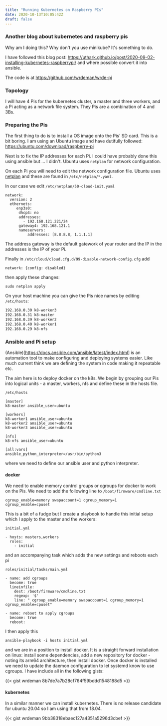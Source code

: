```yaml
---
title: "Running Kubernetes on Raspberry PIs"
date: 2020-10-13T10:05:42Z
draft: false
---
```

### Another blog about kubernetes and raspberry pis

Why am I doing this? Why don't you use minikube? It's something to do.

I have followed this blog post: https://uthark.github.io/post/2020-09-02-installing-kubernetes-raspberrypi/ and where possible convert it into ansible.

The code is at https://github.com/wrdeman/wrde-pi

### Topology

I will have 4 Pis for the kubernetes cluster, a master and three workers, and a Pi acting as a network file system. They Pis are a combination of 4 and 3Bs.

### Preparing the Pis 

The first thing to do is to install a OS image onto the Pis' SD card. This is a bit boring. I am using an Ubuntu image and have dutifully followed: https://ubuntu.com/download/raspberry-pi


Next is to fix the IP addresses for each Pi. I could have probably done this using ansible but ... I didn't. Ubuntu uses `netplan` for network configuration. 


On each Pi you will need to edit the network configuration file. Ubuntu uses [netplan](https://netplan.io/) and these are found in `/etc/netplan/*.yaml`. 

In our case we edit `/etc/netplan/50-cloud-init.yaml`

```
network:
  version: 2
  ethernets:
     enp3s0:
      dhcp4: no
      addresses:
        - 192.168.121.221/24
      gateway4: 192.168.121.1
      nameservers:
          addresses: [8.8.8.8, 1.1.1.1]
```
The address gateway is the default gatework of your router and the IP in the addresses is the IP of your Pi.

Finally in `/etc/cloud/cloud.cfg.d/99-disable-network-config.cfg` add

```
network: {config: disabled}
```

then apply these changes:

```
sudo netplan apply
```

On your host machine you can give the Pis nice names by editing `/etc/hosts`:

```bash
192.168.0.30 k8-worker3
192.168.0.31 k8-master
192.168.0.39 k8-worker2
192.168.0.40 k8-worker1
192.168.0.29 k8-nfs
```

### Ansible and Pi setup

(Ansible)[https://docs.ansible.com/ansible/latest/index.html] is an automation tool to make configuring and deploying systems easier. Like much current think we are defining the system in code making it repeatable etc.

The aim here is to deploy docker on the k8s. We begin by grouping our Pis into logical units - a master, workers, nfs and define these in the hosts file.


`/etc/hosts`
```
[master]
k8-master ansible_user=ubuntu

[workers]
k8-worker1 ansible_user=ubuntu
k8-worker2 ansible_user=ubuntu
k8-worker3 ansible_user=ubuntu

[nfs]
k8-nfs ansible_user=ubuntu

[all:vars]
ansible_python_interpreter=/usr/bin/python3
```

where we need to define our ansible user and python interpreter.

#### docker

We need to enable memory control groups or cgroups for docker to work on the Pis. We need to add the following line to `/boot/firmware/cmdline.txt`

``` 
cgroup_enable=memory swapaccount=1 cgroup_memory=1 cgroup_enable=cpuset
``` 

This is a bit of a fudge but I create a playbook to handle this initial setup which I apply to the master and the workers:

`initial.yml`

```
- hosts: masters,workers
  roles: 
    - initial
```

and an accompanying task which adds the new settings and reboots each pi


`roles/initial/tasks/main.yml`

```
- name: add cgroups
  become: true
  lineinfile:
    dest: /boot/firmware/cmdline.txt
    regexp: '$'
    line: " cgroup_enable=memory swapaccount=1 cgroup_memory=1 cgroup_enable=cpuset"

- name: reboot to apply cgroups
  become: true
  reboot:
```

I then apply this  

```
ansible-playbook -i hosts initial.yml
```

and we are in a position to install docker. It is a straight forward installation on linux: install some dependencies, add a new repository for docker - noting its arm64 architecture, then install docker. Once docker is installed we need to update the daemon configuration to let systemd know to use cgroups. I have include all in the following gists:

{{< gist wrdeman 8b7de7a7b28cf764f59bddd1548188d5 >}}


#### kubernetes

In a similar manner we can install kubernetes. There is no release candidate for ubuntu 20.04 so I am using that from 18.04.

{{< gist wrdeman 9bb38318ebaec127a4351a5296d3cbef >}}

